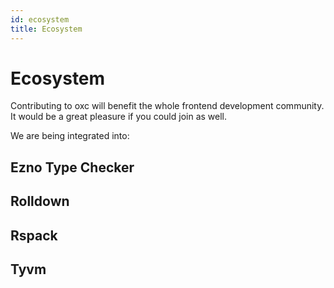 ```yaml
---
id: ecosystem
title: Ecosystem
---
```


# Ecosystem

Contributing to oxc will benefit the whole frontend development community.
It would be a great pleasure if you could join as well.

We are being integrated into:

## Ezno Type Checker

## Rolldown

## Rspack

## Tyvm
